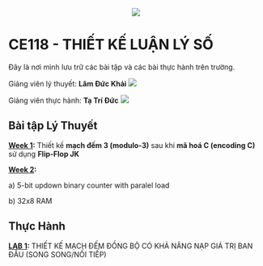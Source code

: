<p align="center">
  <img src="https://www.uit.edu.vn/sites/vi/files/banner_uit.png" />
</p>

<p align="center">

# CE118 - THIẾT KẾ LUẬN LÝ SỐ

</p>

Đây là nơi mình lưu trữ các bài tập và các bài thực hành trên trường.

Giảng viên lý thuyết: **Lâm Đức Khải** <a href="mailto:khaild@uit.edu.vn"><img src="https://img.shields.io/badge/gmail-%23DD0031.svg?&style=for-the-badge&logo=gmail&logoColor=white"/></a>

Giảng viên thực hành: **Tạ Trí Đức** <a href="mailto:ductt@uit.edu.vn"><img src="https://img.shields.io/badge/gmail-%23DD0031.svg?&style=for-the-badge&logo=gmail&logoColor=white"/></a>
## Bài tập Lý Thuyết
**[Week 1](LYTHUYET/WEEK1/):** Thiết kế **mạch đếm 3 (modulo-3)** sau khi **mã hoá C (encoding C)** sử dụng **Flip-Flop JK**

**[Week 2](LYTHUYET/WEEK2/):**

a) 5-bit updown binary counter with paralel load

b) 32x8 RAM

## Thực Hành

**[LAB 1](https://github.com/nakhoa1010/CE118#th%E1%BB%B1c-h%C3%A0nh):** THIẾT KẾ MẠCH ĐẾM ĐỒNG BỘ CÓ KHẢ NĂNG NẠP GIÁ TRỊ BAN ĐẦU (SONG SONG/NỐI TIẾP)

